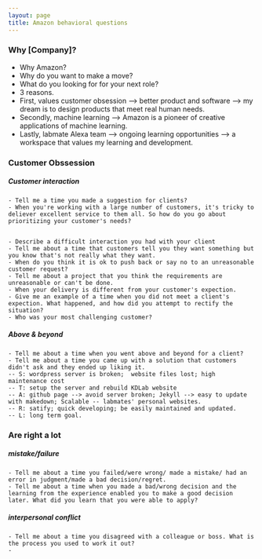 ```yaml
---
layout: page
title: Amazon behavioral questions
---
```


### Why [Company]?
- Why Amazon?
- Why do you want to make a move?
- What do you looking for for your next role?
 - 3 reasons. 
 - First, values customer obsession --> better product and software --> my dream is to design products that meet real human needs.
 - Secondly, machine learning --> Amazon is a pioneer of creative applications of machine learning.
 - Lastly, labmate Alexa team --> ongoing learning opportunities --> a workspace that values my learning and development.

### Customer Obssession
##### Customer interaction
    - Tell me a time you made a suggestion for clients?
    - When you're working with a large number of customers, it's tricky to deliever excellent service to them all. So how do you go about prioritizing your customer's needs?


    - Describe a difficult interaction you had with your client
    - Tell me about a time that customers tell you they want something but you know that's not really what they want.
    - When do you think it is ok to push back or say no to an unreasonable customer request?
    - Tell me about a project that you think the requirements are unreasonable or can't be done.
    - When your delivery is different from your customer's expection.
    - Give me an example of a time when you did not meet a client's expection. What happened, and how did you attempt to rectify the situation?
    - Who was your most challenging customer? 
##### Above & beyond
    - Tell me about a time when you went above and beyond for a client?
    - Tell me about a time you came up with a solution that customers didn't ask and they ended up liking it.
    -- S: wordpress server is broken;  website files lost; high maintenance cost
    -- T: setup the server and rebuild KDLab website 
    -- A: github page --> avoid server broken; Jekyll --> easy to update with makedown; Scalable -- labmates' personal websites.
    -- R: satify; quick developing; be easily maintained and updated.
    -- L: long term goal. 
    
### Are right a lot
##### mistake/failure
    - Tell me about a time you failed/were wrong/ made a mistake/ had an error in judgment/made a bad decision/regret.
    - Tell me about a time when you made a bad/wrong decision and the learning from the experience enabled you to make a good decision later. What did you learn that you were able to apply?

##### interpersonal conflict
    - Tell me about a time you disagreed with a colleague or boss. What is the process you used to work it out?
    - 




    
